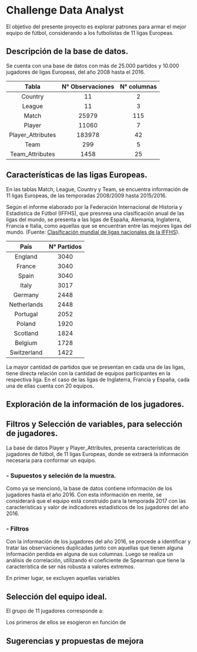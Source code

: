 # Challenge Data Analyst

El objetivo del presente proyecto es explorar patrones para armar el mejor equipo de fútbol, considerando a los futbolistas de 11 ligas Europeas. 

## Descripción de la base de datos.

Se cuenta con una base de datos con más de 25.000 partidos y 10.000 jugadores de ligas Europeas, del año 2008 hasta el 2016.


<div align="center">

|Tabla            | N° Observaciones| N° columnas |
|:---------------:|:------:|:--:|
|Country	        |11	     |2   |
|League	          |11	     |3   |
|Match	          |25979	 |115 |
|Player	          |11060	 |7   |
|Player_Attributes|183978	 |42  |
|Team	            |299	   |5   |
|Team_Attributes	|1458	   |25  |
  
</div>

## Características de las ligas Europeas. 

  En las tablas Match, League, Country y Team, se encuentra información de 11 ligas Europeas, de las temporadas 2008/2009 hasta 2015/2016. 
  
  Según el informe elaborado por la Federación Internacional de Historia y Estadística de Fútbol (IFFHS), que presnrea una clasificación anual de las ligas del mundo, se presenta a las ligas de España, Alemania, Inglaterra, Francia e Italia, como aquellas que se encuentran entre las mejores ligas del mundo. (Fuente: [Clasificación mundial de ligas nacionales de la IFFHS](https://es.wikipedia.org/wiki/Anexo:Clasificaci%C3%B3n_mundial_de_ligas_nacionales_de_la_IFFHS)).

<div align="center">
  
|País   | N° Partidos|
|:------:|:--------:|
|England        |3040|
|France         |3040|
|Spain          |3040|
|Italy          |3017|
|Germany        |2448|
|Netherlands    |2448|
|Portugal       |2052|
|Poland         |1920|
|Scotland       |1824|
|Belgium        |1728|
|Switzerland    |1422|
  
</div>

  La mayor cantidad de partidos que se presentan en cada una de las ligas, tiene directa relación con la cantidad de equipos participantes en la respectiva liga. En el caso de las ligas de Inglaterra, Francia y España, cada una de ellas cuenta con 20 equipos. 


## Exploración de la información de los jugadores. 

## Filtros y Selección de variables, para selección de jugadores.
  
  La base de datos Player y Player_Attributes, presenta características de jugadores de fútbol, de 11 ligas Europeas, donde se extraerá la información necesaria para conformar un equipo. 


  ### - Supuestos y seleción de la muestra.
  
  Como ya se mencionó, la base de datos contiene información de los jugadores hasta el año 2016. Con esta información en mente, se considerará que el equipo está construido para la temporada 2017 con las características y valor de indicadores estadísticos de los jugadores del año 2016.
  
  ### - Filtros
  
  Con la información de los jugadores del año 2016, se procede a identificar y tratar las observaciones duplicadas junto con aquellas que tienen alguna información perdida en alguna de sus columnas. Luego se realiza un análisis de correlación, utilizando el coeficiente de Spearman que tiene la característica de ser nás robusta a valores extremos. 
  
  En primer lugar, se excluyen aquellas variables  
  
  ## Selección del equipo ideal.
  
  El grupo de 11 jugadores corresponde a:
  
  Los primeros de ellos se esogieron en función de 
  
  
  
  

## Sugerencias y propuestas de mejora
